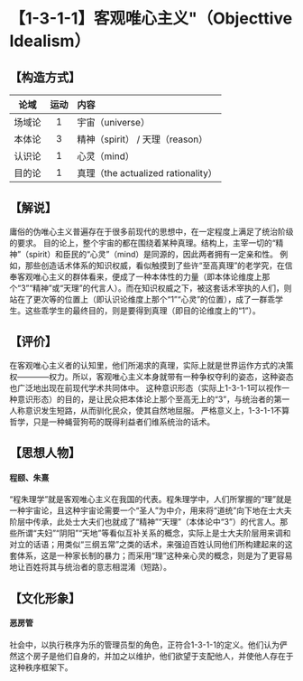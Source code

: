# 【1-3-1-1】客观唯心主义"（Objecttive Idealism）
## 【构造方式】
| 论域 | 运动           | 内容 |
|:----:|:----------------:|:-----|
| 场域论   | 1| 宇宙（universe）  |
| 本体论   | 3| 精神（spirit） / 天理（reason）   |
| 认识论   | 1| 心灵（mind）   |
| 目的论   |1 | 真理（the actualized rationality）   |

## 【解说】
庸俗的伪唯心主义普遍存在于很多前现代的思想中，在一定程度上满足了统治阶级的要求。
目的论上，整个宇宙的都在围绕着某种真理。结构上，主宰一切的“精神”（spirit）和臣民的“心灵”（mind）是同源的，因此两者拥有一定亲和性。
例如，那些创造话术体系的知识权威，看似触摸到了些许“至高真理”的老学究，在信奉客观唯心主义的群体看来，便成了一种本体性的力量（即本体论维度上那个“3”“精神”或“天理”的代言人）。而在知识权威之下，被这套话术宰执的人们，则站在了更次等的位置上（即认识论维度上那个“1”“心灵”的位置），成了一群乖学生。这些乖学生的最终目的，则是要得到真理（即目的论维度上的“1”）。

## 【评价】
在客观唯心主义者的认知里，他们所渴求的真理，实际上就是世界运作方式的决策权————权力。所以，客观唯心主义本身就带有一种争权夺利的姿态，这种姿态也广泛地出现在前现代学术共同体中。
这种意识形态（实际上1-3-1-1可以视作一种意识形态）的目的，是让民众把本体论上那个至高无上的“3”，与统治者的第一人称意识发生短路，从而驯化民众，使其自然地屈服。
严格意义上，1-3-1-1不算哲学，只是一种蝇营狗苟的既得利益者们维系统治的话术。

## 【思想人物】
#### 程颐、朱熹
“程朱理学”就是客观唯心主义在我国的代表。程朱理学中，人们所掌握的“理”就是一种宇宙论，且这种宇宙论需要一个“圣人”为中介，用来将“道统”向下地在士大夫阶层中传承，此处士大夫们也就成了“精神”“天理”（本体论中“3”）的代言人。那些所谓“夫妇”“阴阳”“天地”等看似互补关系的概念，实际上是士大夫阶层用来调和对立的话语；用类似“三纲五常”之类的话术，来强迫百姓认同他们所构建起来的这套体系，这是一种家长制的暴力；而采用“理”这种亲心灵的概念，则是为了更容易地让百姓将其与统治者的意志相混淆（短路）。
## 【文化形象】
#### 恶房管
社会中，以执行秩序为乐的管理员型的角色，正符合1-3-1-1的定义。他们认为俨然这个房子是他们自身的，并加之以维护，他们欲望于支配他人，并使他人存在于这种秩序框架下。







